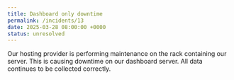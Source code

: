 ```yaml
---
title: Dashboard only downtime
permalink: /incidents/13
date: 2025-03-28 08:00:00 +0000
status: unresolved
---
```


Our hosting provider is performing maintenance on the rack containing our server. This is causing downtime on our dashboard server. All data continues to be collected correctly.

